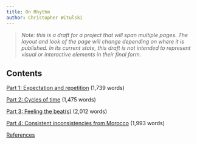```yaml
---
title: On Rhythm
author: Christopher Witulski
---
```

>*Note: this is a draft for a project that will span multiple pages. The layout and look of the page will change depending on where it is published. In its current state, this draft is not intended to represent visual or interactive elements in their final form.*

## Contents

[Part 1: Expectation and repetition](part1.html) (1,739 words)

[Part 2: Cycles of time](part2.html) (1,475 words)

[Part 3: Feeling the beat(s)](part3.html) (2,012 words)

[Part 4: Consistent inconsistencies from Morocco](part4.html) (1,993 words)

[References](references.html)
